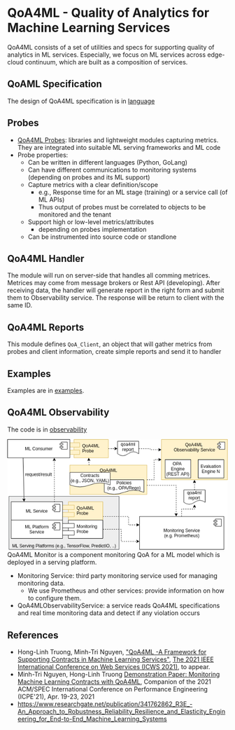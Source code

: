 # QoA4ML - Quality of Analytics for Machine Learning Services

QoA4ML consists of a set of utilities and specs for supporting quality of analytics in ML services. Especially, we focus on ML services across edge-cloud continuum, which are built as a composition of services.

## QoAML Specification

The design of QoA4ML specification is in [language](language/)

## Probes

* [QoA4ML Probes](qoa4ml_lib/qoa4ml/): libraries and lightweight modules capturing metrics. They are integrated into suitable ML serving frameworks and ML code
* Probe properties:
  - Can be written in different languages (Python, GoLang)
  - Can have different communications to monitoring systems (depending on probes and its ML support)
  - Capture metrics with a clear definition/scope
    - e.g., Response time for an ML stage (training) or a service call (of ML APIs)
    - Thus output of probes must be correlated to objects to be monitored and the tenant
  - Support high or low-level metrics/attributes
    - depending on probes implementation
  - Can be instrumented into source code or standlone
  
## QoA4ML Handler

The module will run on server-side that handles all comming metrices. Metrices may come from message brokers or Rest API (developing). After receiving data, the handler will generate report in the right form and submit them to Observability service. The response will be return to client with the same ID.

## QoA4ML Reports

This module defines ``QoA_Client``, an object that will gather metrics from probes and client information, create simple reports and send it to handler

## Examples

Examples are in [examples](example/).


## QoA4ML Observability

The code is in [observability](observability/)

![The overal architecture of the Observability Service](img/qoa4mlos-overview.png)
QoA4ML Monitor is a component monitoring QoA for a ML model which is deployed in a serving platform.


* Monitoring Service: third party monitoring service used for managing monitoring data.
  - We use Prometheus and other services: provide information on how to configure them.
* QoA4MLObservabilityService: a service reads QoA4ML specifications and real time monitoring data and detect if any violation occurs


## References
* Hong-Linh Truong, Minh-Tri Nguyen, ["QoA4ML -A Framework for Supporting Contracts in Machine Learning Services"](https://research.aalto.fi/files/65786264/main.pdf), [The 2021 IEEE International Conference on Web Services (ICWS 2021)](https://conferences.computer.org/icws/2021/), to appear.
*  Minh-Tri Nguyen, Hong-Linh Truong [Demonstration Paper: Monitoring Machine Learning Contracts with QoA4ML](https://research.aalto.fi/files/56621517/main.pdf), Companion of the 2021 ACM/SPEC International Conference on Performance Engineering (ICPE'21), Apr. 19-23, 2021
*   https://www.researchgate.net/publication/341762862_R3E_-An_Approach_to_Robustness_Reliability_Resilience_and_Elasticity_Engineering_for_End-to-End_Machine_Learning_Systems
